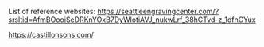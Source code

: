 List of reference websites:
https://seattleengravingcenter.com/?srsltid=AfmBOooiSeDRKnYOxB7DyWlotiAVJ_nukwLrf_38hCTvd-z_1dfnCYux

https://castillonsons.com/
